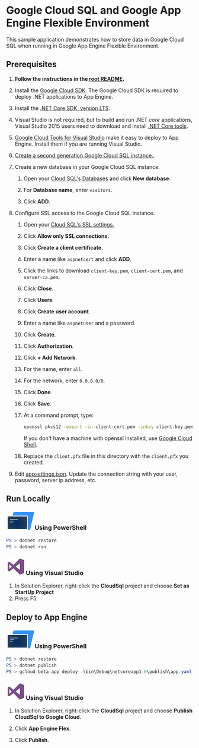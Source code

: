 # Google Cloud SQL and Google App Engine Flexible Environment

This sample application demonstrates how to store data in Google Cloud SQL
when running in Google App Engine Flexible Environment.

## Prerequisites

1.  **Follow the instructions in the [root README](../../../README.md).**
  
2.  Install the [Google Cloud SDK](https://cloud.google.com/sdk/).  The Google Cloud SDK
    is required to deploy .NET applications to App Engine.

2.  Install the [.NET Core SDK, version LTS](https://www.microsoft.com/net/download/core#/lts).

2.  Visual Studio is not required, but to build and run .NET *core* applications,
    Visual Studio 2015 users need to download and install 
	[.NET Core tools](https://www.microsoft.com/net/core#windowsvs2015).

3.  [Google Cloud Tools for Visual Studio](
	https://marketplace.visualstudio.com/items?itemName=GoogleCloudTools.GoogleCloudPlatformExtensionforVisualStudio)
    make it easy to deploy to App Engine.  Install them if you are running Visual Studio.

4.  [Create a second generation Google Cloud SQL instance.](
    https://cloud.google.com/sql/docs/mysql/create-instance).

5.  Create a new database in your Google Cloud SQL instance.
    
    1.  Open your [Cloud SQL's Databases](
        https://pantheon.corp.google.com/sql/instances/napoo/databases) and
        click **New database**.

    2.  For **Database name**, enter `visitors`.

    3.  Click **ADD**.

5.  Configure SSL access to the Google Cloud SQL instance.

    1.  Open your [Cloud SQL's SSL settings.](
        https://console.cloud.google.com/sql/instances/napoo/access-control/ssl)

    2.  Click **Allow only SSL connections.**

    3.  Click **Create a client certificate.**

    4.  Enter a name like `aspnetcert` and click **ADD**.

    5.  Click the links to download `client-key.pem`, `client-cert.pem`, 
        and `server-ca.pem`.

    6.  Click **Close**.

    7.  Click **Users**.
    
    8.  Click **Create user account**.

    9.  Enter a name like `aspnetuser` and a password.

    10. Click **Create**.

    11. Click **Authorization**.

    12. Click **+ Add Network**.

    13. For the name, enter `all`.

    14. For the network, enter `0.0.0.0/0`.

    15. Click **Done**.

    16. Click **Save**.

    17. At a command prompt, type:

        ```bash
        openssl pkcs12 -export -in client-cert.pem -inkey client-key.pem -certfile server-ca.pem -out client.pfx
        ```

        If you don't have a machine with openssl installed, use
        [Google Cloud Shell](https://cloud.google.com/shell/docs/quickstart).

    18. Replace the `client.pfx` file in this directory with the `client.pfx` you created.

6.  Edit [appsettings.json](appsettings.json).  Update the connection string
    with your user, password, server ip address, etc.

## Run Locally

### ![PowerShell](../.resources/powershell.png)Using PowerShell
```psm1
PS > dotnet restore
PS > dotnet run
```

### ![Visual Studio](../.resources/visual-studio.png)Using Visual Studio
1.  In Solution Explorer, right-click the **CloudSql** project and choose **Set as StartUp Project**
2.  Press F5.

## Deploy to App Engine

### ![PowerShell](../.resources/powershell.png)Using PowerShell

```psm1
PS > dotnet restore
PS > dotnet publish
PS > gcloud beta app deploy .\bin\Debug\netcoreapp1.0\publish\app.yaml
```

### ![Visual Studio](../.resources/visual-studio.png)Using Visual Studio

1.  In Solution Explorer, right-click the **CloudSql** project and choose **Publish CloudSql to Google Cloud**.

2.  Click **App Engine Flex**.

3.  Click **Publish**.

